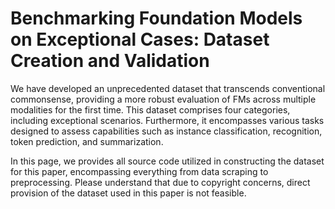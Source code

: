 # Benchmarking Foundation Models on Exceptional Cases: Dataset Creation and Validation

We have developed an unprecedented dataset that transcends conventional commonsense, providing a more robust evaluation of FMs across multiple modalities for the first time. This dataset comprises four categories, including exceptional scenarios. Furthermore, it encompasses various tasks designed to assess capabilities such as instance classification, recognition, token prediction, and summarization.

In this page, we provides all source code utilized in constructing the dataset for this paper, encompassing everything from data scraping to preprocessing. Please understand that due to copyright concerns, direct provision of the dataset used in this paper is not feasible.
